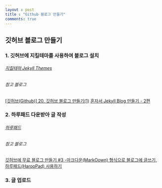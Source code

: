 ```yaml
---
layout : post
title : "Github 블로그 만들기"
comments: true
---
```


## 깃허브 블로그 만들기

### 1. 깃허브에 지킬테마를 사용하여 블로그 설치


###### [지킬테마 Jekyll Themes](https://jekyllthemes.io/free)


###### 참고 블로그
[[깃허브(Github)] 20. 깃허브 블로그 만들기(1)](https://recoveryman.tistory.com/321?category=635733)
[혼자서 Jekyll Blog 만들기 - 2편](https://brunch.co.kr/@maemi/28)


### 2. 하루패드 다운받아 글 작성


###### [하루패드](http://pad.haroopress.com/user.html)


###### 참고 블로그
[깃허브에 무료 블로그 만들기 #3 -마크다운(MarkOown) 형식으로 블로그에 글쓰기, 하루패드(HarooPad) 사용하기](https://blog.naver.com/complusblog/221022204236)


### 3. 글 업로드
